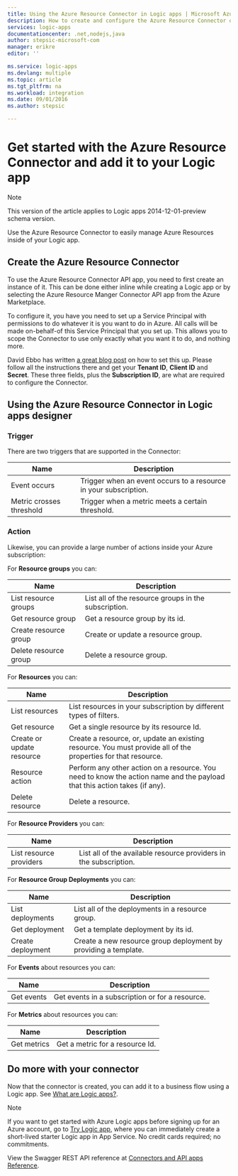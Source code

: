 ```yaml
---
title: Using the Azure Resource Connector in Logic apps | Microsoft Azure App Service
description: How to create and configure the Azure Resource Connector or API app and use it in a Logic app in Azure App Service
services: logic-apps
documentationcenter: .net,nodejs,java
author: stepsic-microsoft-com
manager: erikre
editor: ''

ms.service: logic-apps
ms.devlang: multiple
ms.topic: article
ms.tgt_pltfrm: na
ms.workload: integration
ms.date: 09/01/2016
ms.author: stepsic

---
```

# Get started with the Azure Resource Connector and add it to your Logic app
> [!NOTE]
> This version of the article applies to Logic apps 2014-12-01-preview schema version.
> 
> 

Use the Azure Resource Connector to easily manage Azure Resources inside of your Logic app.

## Create the Azure Resource Connector
To use the Azure Resource Connector API app, you need to first create an instance of it. This can be done either inline while creating a Logic app or by selecting the Azure Resource Manger Connector API app from the Azure Marketplace.

To configure it, you have you need to set up a Service Principal with permissions to do whatever it is you want to do in Azure. All calls will be made on-behalf-of this Service Principal that you set up. This allows you to scope the Connector to use only exactly what you want it to do, and nothing more.

David Ebbo has written [a great blog post](http://blog.davidebbo.com/2014/12/azure-service-principal.html) on how to set this up. Please follow all the instructions there and get your **Tenant ID**, **Client ID** and **Secret**. These three fields, plus the **Subscription ID**, are what are required to configure the Connector.

## Using the Azure Resource Connector in Logic apps designer
### Trigger
There are two triggers that are supported in the Connector:

| Name | Description |
| --- | --- |
| Event occurs |Trigger when an event occurs to a resource in your subscription. |
| Metric crosses threshold |Trigger when a metric meets a certain threshold. |

### Action
Likewise, you can provide a large number of actions inside your Azure subscription:

For **Resource groups** you can:

| Name | Description |
| --- | --- |
| List resource groups |List all of the resource groups in the subscription. |
| Get resource group |Get a resource group by its id. |
| Create resource group |Create or update a resource group. |
| Delete resource group |Delete a resource group. |

For **Resources** you can:

| Name | Description |
| --- | --- |
| List resources |List resources in your subscription by different types of filters. |
| Get resource |Get a single resource by its resource Id. |
| Create or update resource |Create a resource, or, update an existing resource. You must provide all of the properties for that resource. |
| Resource action |Perform any other action on a resource. You need to know the action name and the payload that this action takes (if any). |
| Delete resource |Delete a resource. |

For **Resource Providers** you can:

| Name | Description |
| --- | --- |
| List resource providers |List all of the available resource providers in the subscription. |

For **Resource Group Deployments** you can:

| Name | Description |
| --- | --- |
| List deployments |List all of the deployments in a resource group. |
| Get deployment |Get a template deployment by its id. |
| Create deployment |Create a new resource group deployment by providing a template. |

For **Events** about resources you can:

| Name | Description |
| --- | --- |
| Get events |Get events in a subscription or for a resource. |

For **Metrics** about resources you can:

| Name | Description |
| --- | --- |
| Get metrics |Get a metric for a resource Id. |

## Do more with your connector
Now that the connector is created, you can add it to a business flow using a Logic app. See [What are Logic apps?](app-service-logic-what-are-logic-apps.md).

> [!NOTE]
> If you want to get started with Azure Logic apps before signing up for an Azure account, go to [Try Logic app](https://tryappservice.azure.com/?appservice=logic), where you can immediately create a short-lived starter Logic app in App Service. No credit cards required; no commitments.
> 
> 

View the Swagger REST API reference at [Connectors and API apps Reference](http://go.microsoft.com/fwlink/p/?LinkId=529766).

<!--References -->

<!--Links -->
[Creating a Logic app]: app-service-logic-create-a-logic-app.md
